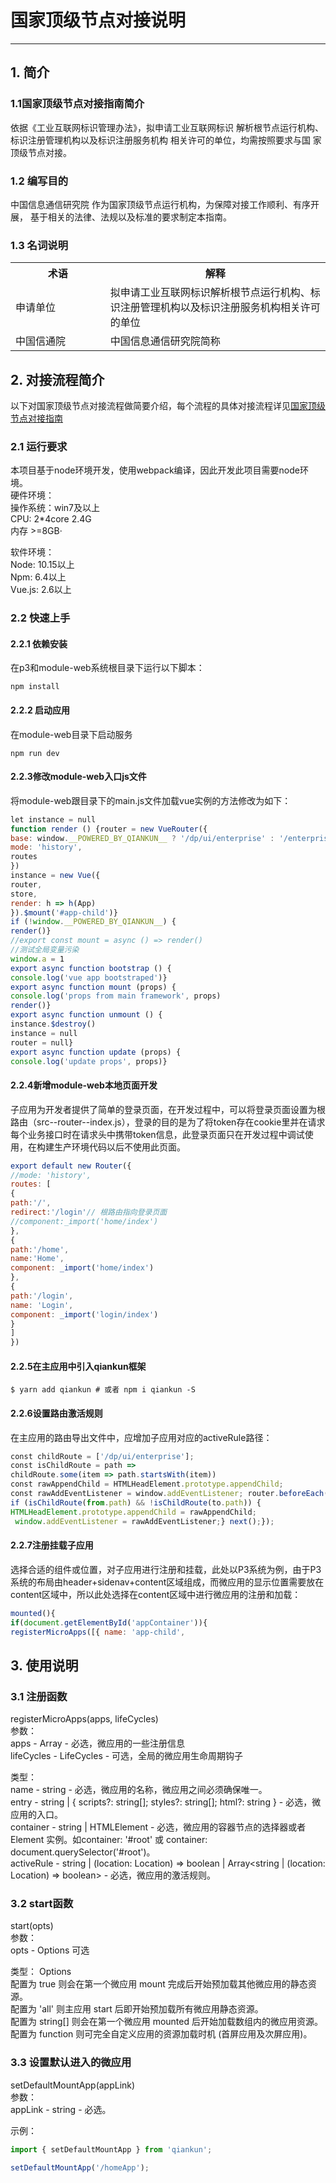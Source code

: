 #  国家顶级节点对接说明

------

## 1. 简介
### 1.1国家顶级节点对接指南简介
依据《工业互联网标识管理办法》，拟申请工业互联网标识
解析根节点运行机构、标识注册管理机构以及标识注册服务机构
相关许可的单位，均需按照要求与国
家顶级节点对接。
  

### 1.2 编写目的
中国信息通信研究院
作为国家顶级节点运行机构，为保障对接工作顺利、有序开展，
基于相关的法律、法规以及标准的要求制定本指南。

### 1.3 名词说明
<table>
        <tr>
            <th width="200">术语</th>
            <th width="500">解释</th>
        </tr>
        <tr>
            <td>申请单位</td>
            <td>拟申请工业互联网标识解析根节点运行机构、标识注册管理机构以及标识注册服务机构相关许可的单位</td>
        </tr>
        <tr>
            <td>中国信通院</td>
            <td>中国信息通信研究院简称</td>
        </tr>
</table>

## 2. 对接流程简介
以下对国家顶级节点对接流程做简要介绍，每个流程的具体对接流程详见[国家顶级节点对接指南](./国家顶级节点对接指南.pdf)
### 2.1 运行要求
本项目基于node环境开发，使用webpack编译，因此开发此项目需要node环境。  
硬件环境：  
操作系统：win7及以上  
CPU: 2*4core 2.4G  
内存 >=8GB·  
  
软件环境：  
Node: 10.15以上  
Npm: 6.4以上  
Vue.js: 2.6以上  

### 2.2 快速上手
#### 2.2.1 依赖安装
在p3和module-web系统根目录下运行以下脚本：  
   
``npm install``  
#### 2.2.2 启动应用
在module-web目录下启动服务  
  
``npm run dev``
#### 2.2.3修改module-web入口js文件
将module-web跟目录下的main.js文件加载vue实例的方法修改为如下：  
  
```js
let instance = null
function render () {router = new VueRouter({
base: window.__POWERED_BY_QIANKUN__ ? '/dp/ui/enterprise' : '/enterprise/',
mode: 'history',
routes
})
instance = new Vue({
router,
store,
render: h => h(App)
}).$mount('#app-child')}
if (!window.__POWERED_BY_QIANKUN__) {
render()}
//export const mount = async () => render()
//测试全局变量污染
window.a = 1
export async function bootstrap () {
console.log('vue app bootstraped')}
export async function mount (props) {
console.log('props from main framework', props)
render()}
export async function unmount () {
instance.$destroy()
instance = null
router = null}
export async function update (props) {
console.log('update props', props)}
```
#### 2.2.4新增module-web本地页面开发
子应用为开发者提供了简单的登录页面，在开发过程中，可以将登录页面设置为根路由（src--router--index.js），登录的目的是为了将token存在cookie里并在请求每个业务接口时在请求头中携带token信息，此登录页面只在开发过程中调试使用，在构建生产环境代码以后不使用此页面。  
  
```js
export default new Router({
//mode: 'history',
routes: [
{
path:'/',
redirect:'/login'// 根路由指向登录页面
//component:_import('home/index')
},
{
path:'/home',
name:'Home',
component: _import('home/index')
},
{
path:'/login',
name: 'Login',
component: _import('login/index')
}
]
})
```
#### 2.2.5在主应用中引入qiankun框架
``$ yarn add qiankun # 或者 npm i qiankun -S``  
#### 2.2.6设置路由激活规则
在主应用的路由导出文件中，应增加子应用对应的activeRule路径：  
  
```js
const childRoute = ['/dp/ui/enterprise']; 
const isChildRoute = path => 
childRoute.some(item => path.startsWith(item)) 
const rawAppendChild = HTMLHeadElement.prototype.appendChild; 
const rawAddEventListener = window.addEventListener; router.beforeEach((to, from, next) => { 
if (isChildRoute(from.path) && !isChildRoute(to.path)) { 
HTMLHeadElement.prototype.appendChild = rawAppendChild;
 window.addEventListener = rawAddEventListener;} next();});
```
#### 2.2.7注册挂载子应用
选择合适的组件或位置，对子应用进行注册和挂载，此处以P3系统为例，由于P3系统的布局由header+sidenav+content区域组成，而微应用的显示位置需要放在content区域中，所以此处选择在content区域中进行微应用的注册和加载：  
  
```js
mounted(){ 
if(document.getElementById('appContainer')){ 
registerMicroApps([{ name: 'app-child', 
```
## 3. 使用说明
### 3.1 注册函数
registerMicroApps(apps, lifeCycles)  
参数：  
apps - Array<RegistrableApp> - 必选，微应用的一些注册信息  
lifeCycles - LifeCycles - 可选，全局的微应用生命周期钩子  
  
类型：  
name - string - 必选，微应用的名称，微应用之间必须确保唯一。  
entry - string | { scripts?: string[]; styles?: string[]; html?: string } - 必选，微应用的入口。  
container - string | HTMLElement - 必选，微应用的容器节点的选择器或者 Element 实例。如container: '#root' 或 container: document.querySelector('#root')。  
activeRule - string | (location: Location) => boolean | Array<string | (location: Location) => boolean> - 必选，微应用的激活规则。  
### 3.2 start函数
start(opts)  
参数：  
opts - Options 可选  
  
类型：
Options  
配置为 true 则会在第一个微应用 mount 完成后开始预加载其他微应用的静态资源。  
配置为 'all' 则主应用 start 后即开始预加载所有微应用静态资源。  
配置为 string[] 则会在第一个微应用 mounted 后开始加载数组内的微应用资源。  
配置为 function 则可完全自定义应用的资源加载时机 (首屏应用及次屏应用)。  
### 3.3 设置默认进入的微应用
setDefaultMountApp(appLink)  
参数：  
appLink - string - 必选。  
  
示例：
```js
import { setDefaultMountApp } from 'qiankun';

setDefaultMountApp('/homeApp');
```
   

